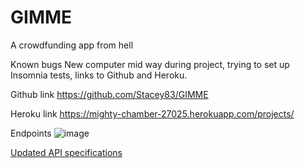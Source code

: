 # GIMME

A crowdfunding app from hell

Known bugs 
New computer mid way during project, trying to set up Insomnia tests, links to Github and Heroku.

Github link
https://github.com/Stacey83/GIMME

Heroku link
https://mighty-chamber-27025.herokuapp.com/projects/

Endpoints
![image](https://user-images.githubusercontent.com/86651649/134754841-b8db9c03-ec10-42c6-9e18-eb06dd6fb7e4.png)

[Updated API specifications](https://github.com/Stacey83/GIMME/blob/main/docs/RestAPISpecification.ods)
